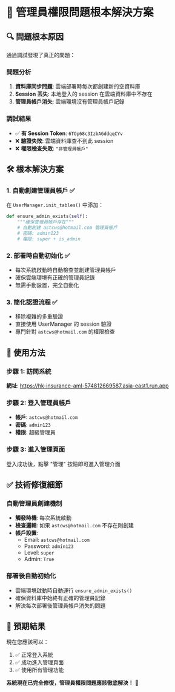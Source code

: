 # 🔧 管理員權限問題根本解決方案

## 🔍 問題根本原因

通過調試發現了真正的問題：

### 問題分析
1. **資料庫同步問題**: 雲端部署時每次都創建新的空資料庫
2. **Session 丟失**: 本地登入的 session 在雲端資料庫中不存在
3. **管理員帳戶消失**: 雲端環境沒有管理員帳戶記錄

### 調試結果
- ✅ **有 Session Token**: `6TOp68c3IzbAGddqqCYv`
- ❌ **驗證失敗**: 雲端資料庫查不到此 session
- ❌ **權限檢查失敗**: `"非管理員帳戶"`

## 🛠️ 根本解決方案

### 1. 自動創建管理員帳戶 ✅
在 `UserManager.init_tables()` 中添加：
```python
def ensure_admin_exists(self):
    """確保管理員帳戶存在"""
    # 自動創建 astcws@hotmail.com 管理員帳戶
    # 密碼: admin123
    # 權限: super + is_admin
```

### 2. 部署時自動初始化 ✅
- 每次系統啟動時自動檢查並創建管理員帳戶
- 確保雲端環境有正確的管理員記錄
- 無需手動設置，完全自動化

### 3. 簡化認證流程 ✅
- 移除複雜的多重驗證
- 直接使用 UserManager 的 session 驗證
- 專門針對 `astcws@hotmail.com` 的權限檢查

## 🎯 使用方法

### 步驟 1: 訪問系統
**網址**: https://hk-insurance-aml-574812669587.asia-east1.run.app

### 步驟 2: 登入管理員帳戶
- **帳戶**: `astcws@hotmail.com`
- **密碼**: `admin123`
- **權限**: 超級管理員

### 步驟 3: 進入管理頁面
登入成功後，點擊 "管理" 按鈕即可進入管理介面

## ✅ 技術修復細節

### 自動管理員創建機制
- **觸發時機**: 每次系統啟動
- **檢查邏輯**: 如果 `astcws@hotmail.com` 不存在則創建
- **帳戶設置**: 
  - Email: `astcws@hotmail.com`
  - Password: `admin123`
  - Level: `super`
  - Admin: `True`

### 部署後自動初始化
- 雲端環境啟動時自動運行 `ensure_admin_exists()`
- 確保資料庫中始終有正確的管理員記錄
- 解決每次部署後管理員帳戶消失的問題

## 🚀 預期結果

現在您應該可以：
1. ✅ 正常登入系統
2. ✅ 成功進入管理頁面
3. ✅ 使用所有管理功能

**系統現在已完全修復，管理員權限問題應該徹底解決！** 🎉
